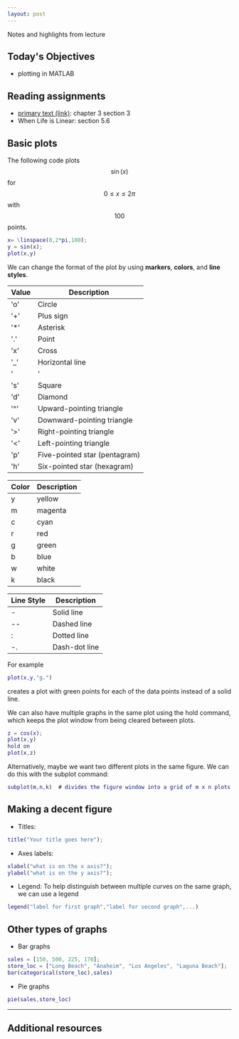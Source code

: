 ```yaml
---
layout: post
---
```


Notes and highlights from lecture

## Today's Objectives

* plotting in MATLAB

## Reading assignments

* <a target="_parent" href="../../../extras/textbook.pdf">primary text (link)</a>: chapter 3 section 3
* When Life is Linear: section 5.6


## Basic plots

The following code plots $$\sin(x)$$ for $$0\leq x\leq 2\pi$$ with $$100$$ points.

```Matlab
x= \linspace(0,2*pi,100);
y = sin(x);
plot(x,y)
```

We can change the format of the plot by using **markers**, **colors**, and **line styles**.

| Value	| Description                   |
| ----- | ----------------------------- |
|  'o'	| Circle                        |
|  '+'	| Plus sign                     | 
|  '*'	| Asterisk                      | 
|  '.'	| Point                         |
|  'x'	| Cross                         |
|  '_'	| Horizontal line               |
|  '|'	| Vertical line                 |
|  's'	| Square                        |
|  'd'	| Diamond                       |
|  '^'	| Upward-pointing triangle      |
|  'v'	| Downward-pointing triangle    |
|  '>'	| Right-pointing triangle       | 
|  '<'	| Left-pointing triangle        | 
|  'p'	| Five-pointed star (pentagram) |
|  'h'	| Six-pointed star (hexagram)   |


| Color	| Description |
| ----- | ----------- |
|   y   | yellow      |
|   m   | magenta     |
|   c   | cyan        |
|   r   | red         |
|   g   | green       |
|   b   | blue        |
|   w   | white       |
|   k   | black       |


| Line Style | Description   |
| ---------- | ------------- |
|     \-     | Solid line    |
|     \-\-   | Dashed line   |
|     :	     | Dotted line   |
|     \-.    | Dash-dot line |

For example

```Matlab
plot(x,y,"g.")
```
creates a plot with green points for each of the data points instead of a solid line.


We can also have multiple graphs in the same plot using the hold command, which
keeps the plot window from being cleared between plots.

```Matlab
z = cos(x);
plot(x,y)
hold on
plot(x,z)
```
Alternatively, maybe we want two different plots in the same figure.  We can do this with the subplot command:

```Matlab
subplot(m,n,k)  # divides the figure window into a grid of m x n plots and readies the computer to plot in the k'th window
```

## Making a decent figure

* Titles:

```Matlab
title("Your title goes here");
```

* Axes labels:

```Matlab
xlabel("what is on the x axis?");
ylabel("what is on the y axis?");
```

* Legend:
To help  distinguish between multiple curves on the same graph, we can use a legend
```Matlab
legend("label for first graph","label for second graph",...)
```

## Other types of graphs

* Bar graphs

```Matlab
sales = [150, 500, 225, 170];
store_loc = ["Long Beach", "Anaheim", "Los Angeles", "Laguna Beach"];
bar(categorical(store_loc),sales)
```

* Pie graphs
```Matlab
pie(sales,store_loc)
```

* ****

## Additional resources




